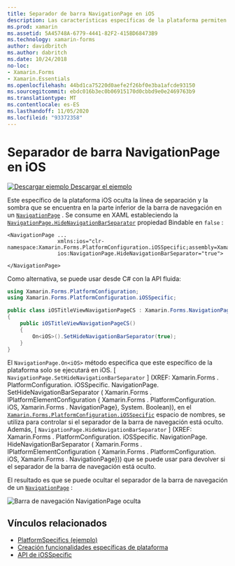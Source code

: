 ```yaml
---
title: Separador de barra NavigationPage en iOS
description: Las características específicas de la plataforma permiten consumir funcionalidad que solo está disponible en una plataforma específica, sin necesidad de implementar representadores o efectos personalizados. En este artículo se explica cómo consumir la plataforma de iOS específica que oculta la línea de separación y la sombra que se encuentra en la parte inferior de la barra de navegación de un NavigationPage.
ms.prod: xamarin
ms.assetid: 5A45748A-6779-4441-82F2-415BD68473B9
ms.technology: xamarin-forms
author: davidbritch
ms.author: dabritch
ms.date: 10/24/2018
no-loc:
- Xamarin.Forms
- Xamarin.Essentials
ms.openlocfilehash: 44bd1ca75220d0aefe2f26bf0e3ba1afcde93150
ms.sourcegitcommit: ebdc016b3ec0b06915170d0cbbd9e0e2469763b9
ms.translationtype: MT
ms.contentlocale: es-ES
ms.lasthandoff: 11/05/2020
ms.locfileid: "93372358"
---
```

# <a name="navigationpage-bar-separator-on-ios"></a>Separador de barra NavigationPage en iOS

[![Descargar ejemplo](~/media/shared/download.png) Descargar el ejemplo](/samples/xamarin/xamarin-forms-samples/userinterface-platformspecifics)

Este específico de la plataforma iOS oculta la línea de separación y la sombra que se encuentra en la parte inferior de la barra de navegación en un [`NavigationPage`](xref:Xamarin.Forms.NavigationPage) . Se consume en XAML estableciendo la [`NavigationPage.HideNavigationBarSeparator`](xref:Xamarin.Forms.PlatformConfiguration.iOSSpecific.NavigationPage.HideNavigationBarSeparatorProperty) propiedad Bindable en `false` :

```xaml
<NavigationPage ...
                xmlns:ios="clr-namespace:Xamarin.Forms.PlatformConfiguration.iOSSpecific;assembly=Xamarin.Forms.Core"
                ios:NavigationPage.HideNavigationBarSeparator="true">

</NavigationPage>
```

Como alternativa, se puede usar desde C# con la API fluida:

```csharp
using Xamarin.Forms.PlatformConfiguration;
using Xamarin.Forms.PlatformConfiguration.iOSSpecific;

public class iOSTitleViewNavigationPageCS : Xamarin.Forms.NavigationPage
{
    public iOSTitleViewNavigationPageCS()
    {
        On<iOS>().SetHideNavigationBarSeparator(true);
    }
}
```

El `NavigationPage.On<iOS>` método especifica que este específico de la plataforma solo se ejecutará en iOS. [ `NavigationPage.SetHideNavigationBarSeparator` ] (XREF: Xamarin.Forms . PlatformConfiguration. iOSSpecific. NavigationPage. SetHideNavigationBarSeparator ( Xamarin.Forms . IPlatformElementConfiguration { Xamarin.Forms . PlatformConfiguration. iOS, Xamarin.Forms . NavigationPage}, System. Boolean)), en el [`Xamarin.Forms.PlatformConfiguration.iOSSpecific`](xref:Xamarin.Forms.PlatformConfiguration.iOSSpecific) espacio de nombres, se utiliza para controlar si el separador de la barra de navegación está oculto. Además, [ `NavigationPage.HideNavigationBarSeparator` ] (XREF: Xamarin.Forms . PlatformConfiguration. iOSSpecific. NavigationPage. HideNavigationBarSeparator ( Xamarin.Forms . IPlatformElementConfiguration { Xamarin.Forms . PlatformConfiguration. iOS, Xamarin.Forms . NavigationPage})) que se puede usar para devolver si el separador de la barra de navegación está oculto.

El resultado es que se puede ocultar el separador de la barra de navegación de un [`NavigationPage`](xref:Xamarin.Forms.NavigationPage) :

![Barra de navegación NavigationPage oculta](navigation-bar-separator-images/navigationpage-hideseparatorbar.png)

## <a name="related-links"></a>Vínculos relacionados

- [PlatformSpecifics (ejemplo)](/samples/xamarin/xamarin-forms-samples/userinterface-platformspecifics)
- [Creación funcionalidades específicas de plataforma](~/xamarin-forms/platform/platform-specifics/index.md#creating-platform-specifics)
- [API de iOSSpecific](xref:Xamarin.Forms.PlatformConfiguration.iOSSpecific)